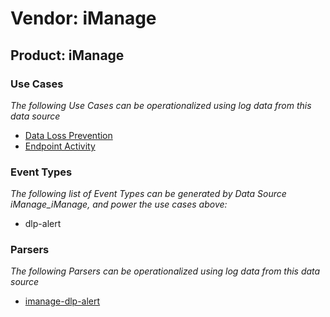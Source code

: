 Vendor: iManage
===============
Product: iManage
----------------

### Use Cases

_The following Use Cases can be operationalized using log data from this data source_

* [Data Loss Prevention](../UseCases/usecase_data_loss_prevention.md)
* [Endpoint Activity](../UseCases/usecase_endpoint_activity.md)


### Event Types

_The following list of Event Types can be generated by Data Source iManage_iManage, and power the use cases above:_

- dlp-alert


### Parsers

_The following Parsers can be operationalized using log data from this data source_

* [imanage-dlp-alert](../Parsers/parserContent_imanage-dlp-alert.md)
